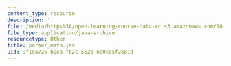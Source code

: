 ```yaml
---
content_type: resource
description: ''
file: /media/https%3A/open-learning-course-data-rc.s3.amazonaws.com/18-02sc-multivariable-calculus-fall-2010/9f1da725b2eafb2c552b6e0ce5f2681d_parser_math.jar
file_type: application/java-archive
resourcetype: Other
title: parser_math.jar
uid: 9f1da725-b2ea-fb2c-552b-6e0ce5f2681d
---
```

